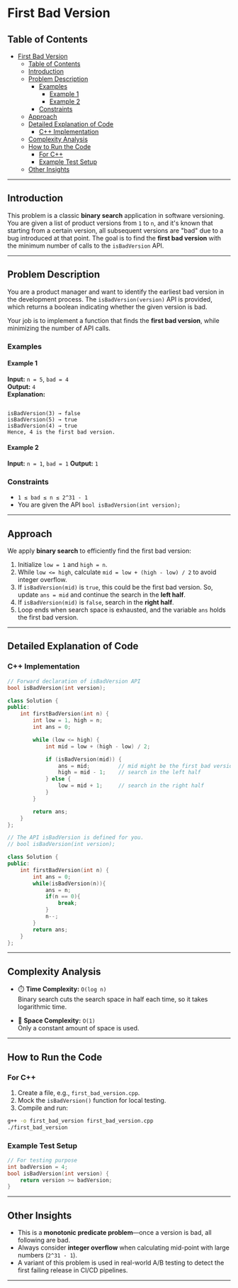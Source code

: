 # First Bad Version

## Table of Contents

- [First Bad Version](#first-bad-version)
  - [Table of Contents](#table-of-contents)
  - [Introduction](#introduction)
  - [Problem Description](#problem-description)
    - [Examples](#examples)
      - [Example 1](#example-1)
      - [Example 2](#example-2)
    - [Constraints](#constraints)
  - [Approach](#approach)
  - [Detailed Explanation of Code](#detailed-explanation-of-code)
    - [C++ Implementation](#c-implementation)
  - [Complexity Analysis](#complexity-analysis)
  - [How to Run the Code](#how-to-run-the-code)
    - [For C++](#for-c)
    - [Example Test Setup](#example-test-setup)
  - [Other Insights](#other-insights)

---

## Introduction

This problem is a classic **binary search** application in software versioning. You are given a list of product versions from `1` to `n`, and it's known that starting from a certain version, all subsequent versions are "bad" due to a bug introduced at that point. The goal is to find the **first bad version** with the minimum number of calls to the `isBadVersion` API.

---

## Problem Description

You are a product manager and want to identify the earliest bad version in the development process. The `isBadVersion(version)` API is provided, which returns a boolean indicating whether the given version is bad.

Your job is to implement a function that finds the **first bad version**, while minimizing the number of API calls.

### Examples

#### Example 1

**Input:** `n = 5`, `bad = 4`  
**Output:** `4`  
**Explanation:**

```plaintext

isBadVersion(3) → false
isBadVersion(5) → true
isBadVersion(4) → true
Hence, 4 is the first bad version.

```

#### Example 2

**Input:** `n = 1`, `bad = 1`
**Output:** `1`

### Constraints

- `1 ≤ bad ≤ n ≤ 2^31 - 1`
- You are given the API `bool isBadVersion(int version);`

---

## Approach

We apply **binary search** to efficiently find the first bad version:

1. Initialize `low = 1` and `high = n`.
2. While `low <= high`, calculate `mid = low + (high - low) / 2` to avoid integer overflow.
3. If `isBadVersion(mid)` is `true`, this could be the first bad version. So, update `ans = mid` and continue the search in the **left half**.
4. If `isBadVersion(mid)` is `false`, search in the **right half**.
5. Loop ends when search space is exhausted, and the variable `ans` holds the first bad version.

---

## Detailed Explanation of Code

### C++ Implementation

```cpp
// Forward declaration of isBadVersion API
bool isBadVersion(int version);

class Solution {
public:
    int firstBadVersion(int n) {
        int low = 1, high = n;
        int ans = 0;

        while (low <= high) {
            int mid = low + (high - low) / 2;

            if (isBadVersion(mid)) {
                ans = mid;         // mid might be the first bad version
                high = mid - 1;    // search in the left half
            } else {
                low = mid + 1;     // search in the right half
            }
        }

        return ans;
    }
};
```

```cpp
// The API isBadVersion is defined for you.
// bool isBadVersion(int version);

class Solution {
public:
    int firstBadVersion(int n) {
        int ans = 0;
        while(isBadVersion(n)){
            ans = n;
            if(n == 0){
                break;
            }
            n--;
        }
        return ans;
    }
};
```

---

## Complexity Analysis

- ⏱️ **Time Complexity:** `O(log n)`  
  Binary search cuts the search space in half each time, so it takes logarithmic time.

- 🚀 **Space Complexity:** `O(1)`  
  Only a constant amount of space is used.

---

## How to Run the Code

### For C++

1. Create a file, e.g., `first_bad_version.cpp`.
2. Mock the `isBadVersion()` function for local testing.
3. Compile and run:

```bash
g++ -o first_bad_version first_bad_version.cpp
./first_bad_version
```

### Example Test Setup

```cpp
// For testing purpose
int badVersion = 4;
bool isBadVersion(int version) {
    return version >= badVersion;
}
```

---

## Other Insights

- This is a **monotonic predicate problem**—once a version is bad, all following are bad.
- Always consider **integer overflow** when calculating mid-point with large numbers (`2^31 - 1`).
- A variant of this problem is used in real-world A/B testing to detect the first failing release in CI/CD pipelines.

---

